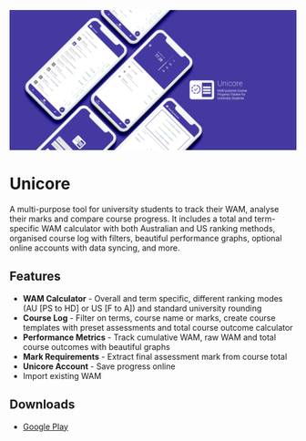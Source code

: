 [![banner](https://raw.githubusercontent.com/atude/atude-ghp/master/src/assets/projects/Unicore/0.png)](https://play.google.com/store/apps/details?id=com.atude.mywam)

# Unicore
A multi-purpose tool for university students to track their WAM, 
analyse their marks and compare course progress. It includes a total and term-specific WAM 
calculator with both Australian and US ranking methods, organised course log with filters, 
beautiful performance graphs, optional online accounts with data syncing, and more.

## Features

* **WAM Calculator** - Overall and term specific, different ranking modes (AU [PS to HD] or US [F to A]) and standard university rounding
* **Course Log** - Filter on terms, course name or marks, create course templates with preset assessments and total course outcome calculator
* **Performance Metrics** - Track cumulative WAM, raw WAM and total course outcomes with beautiful graphs
* **Mark Requirements** - Extract final assessment mark from course total
* **Unicore Account** - Save progress online
* Import existing WAM

## Downloads

* [Google Play](https://play.google.com/store/apps/details?id=com.atude.mywam)

